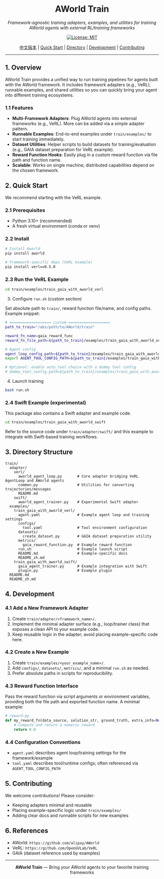 <div align="center">

# AWorld Train

*Framework-agnostic training adapters, examples, and utilities for training AWorld agents with external RL/training frameworks*

[![License: MIT][license-image]][license-url]

</div>

<div align="center">

[中文版本](./README_zh.md) | [Quick Start](#quick-start) | [Directory](#-directory-structure) | [Development](#development) | [Contributing](#contributing)

</div>

---

## 1. Overview

AWorld Train provides a unified way to run training pipelines for agents built with the AWorld framework. It includes framework adapters (e.g., VeRL), runnable examples, and shared utilities so you can quickly bring your agent into different training ecosystems.

### 1.1 Features

- **Multi-Framework Adapters**: Plug AWorld agents into external frameworks (e.g., VeRL). More can be added via a simple adapter pattern.
- **Runnable Examples**: End-to-end examples under `train/examples/` to start training immediately.
- **Dataset Utilities**: Helper scripts to build datasets for training/evaluation (e.g., GAIA dataset preparation for VeRL example).
- **Reward Function Hooks**: Easily plug in a custom reward function via file path and function name.
- **Scalable**: Works on single machine; distributed capabilities depend on the chosen framework.

## 2. Quick Start

We recommend starting with the VeRL example.

### 2.1 Prerequisites

- Python 3.10+ (recommended)
- A fresh virtual environment (conda or venv)

### 2.2 Install

```bash
# Install Aworld
pip install aworld

# Framework-specific deps (VeRL example)
pip install verl==0.5.0
```

### 2.3 Run the VeRL Example

```bash
cd train/examples/train_gaia_with_aworld_verl
```

3) Configure `run.sh` (custom section)

Set absolute path to `train/`, reward function file/name, and config paths. Example snippet:

```bash
# =================== custom ===================
path_to_train="/abs/path/to/AWorld/train"

reward_fn_name=gaia_reward_func
reward_fn_file_path=${path_to_train}/examples/train_gaia_with_aworld_verl/metrics/gaia_reward_function.py

# Agent config
agent_loop_config_path=${path_to_train}/examples/train_gaia_with_aworld_verl/agent.yaml
export AGENT_TOOL_CONFIG_PATH=${path_to_train}/examples/train_gaia_with_aworld_verl/configs/tool.yaml

# Optional: enable auto_tool_choice with a dummy tool config
# dummy_tool_config_path=${path_to_train}/examples/train_gaia_with_aworld_verl/configs/dummy_tool_config.yaml
```

4) Launch training

```bash
bash run.sh
```

### 2.4 Swift Example (experimental)

This package also contains a Swift adapter and example code.

```bash
cd train/examples/train_gaia_with_aworld_swift
```

Refer to the source code under `train/adapter/swift/` and this example to integrate with Swift-based training workflows.

## 3. Directory Structure

```
train/
  adapter/
    verl/
      aworld_agent_loop.py       # Core adapter bridging VeRL AgentLoop and AWorld agents
      common.py                  # Utilities for converting trajectories/messages
      README.md
    swift/
      aworld_agent_trainer.py    # Experimental Swift adapter
  examples/
    train_gaia_with_aworld_verl/
      agent.yaml                 # Example agent loop and training settings
      configs/
        tool.yaml                # Tool environment configuration
      datasets/
        create_dataset.py        # GAIA dataset preparation utility
      metrics/
        gaia_reward_function.py  # Example reward function
      run.sh                     # Example launch script
      README.md                  # Example-specific docs
      README_zh.md
    train_gaia_with_aworld_swift/
      gaia_agent_trainer.py      # Example integration with Swift
      plugin.py                  # Example plugin
  README.md
  README_zh.md
```

## 4. Development

### 4.1 Add a New Framework Adapter

1) Create `train/adapter/<framework_name>/`.
2) Implement the minimal adapter surface (e.g., loop/trainer class) that exposes a clean API to your example code.
3) Keep reusable logic in the adapter; avoid placing example-specific code here.

### 4.2 Create a New Example

1) Create `train/examples/<your_example_name>/`.
2) Add `configs/`, `datasets/`, `metrics/`, and a minimal `run.sh` as needed.
3) Prefer absolute paths in scripts for reproducibility.

### 4.3 Reward Function Interface

Pass the reward function via script arguments or environment variables, providing both the file path and exported function name. A minimal example:

```python
# reward.py
def my_reward_fn(data_source, solution_str, ground_truth, extra_info=None):
    # Compute and return a numeric reward
    return 0.0
```

### 4.4 Configuration Conventions

- `agent.yaml` describes agent loop/training settings for the framework/example
- `tool.yaml` describes tool/runtime configs; often referenced via `AGENT_TOOL_CONFIG_PATH`

## 5. Contributing

We welcome contributions! Please consider:

- Keeping adapters minimal and reusable
- Placing example-specific logic under `train/examples/`
- Adding clear docs and runnable scripts for new examples

## 6. References

- AWorld: `https://github.com/alipay/AWorld`
- VeRL: `https://github.com/OpenGVLab/VeRL`
- GAIA (dataset reference used by examples)

---

<div align="center">

**AWorld Train** — Bring your AWorld agents to your favorite training frameworks

[license-image]: https://img.shields.io/badge/License-MIT-yellow.svg
[license-url]: https://opensource.org/licenses/MIT

</div>
